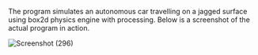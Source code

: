 The program simulates an autonomous car travelling on a jagged surface using box2d physics engine with processing.
Below is a screenshot of the actual program in action.

![Screenshot (296)](https://user-images.githubusercontent.com/116943667/224427850-1828c567-8ede-497a-9da4-2d7d662e3814.png)
